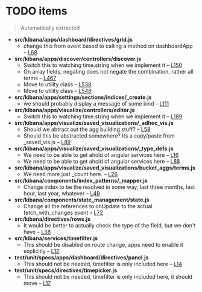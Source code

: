 # TODO items
> Automatically extracted

 - **src/kibana/apps/dashboard/directives/grid.js**
   - change this from event based to calling a method on dashboardApp – [L68](https://github.com/elasticsearch/kibana4/blob/master/src/kibana/apps/dashboard/directives/grid.js#L68)
 - **src/kibana/apps/discover/controllers/discover.js**
   - Switch this to watching time.string when we implement it – [L150](https://github.com/elasticsearch/kibana4/blob/master/src/kibana/apps/discover/controllers/discover.js#L150)
   - On array fields, negating does not negate the combination, rather all terms – [L467](https://github.com/elasticsearch/kibana4/blob/master/src/kibana/apps/discover/controllers/discover.js#L467)
   - Move to utility class – [L538](https://github.com/elasticsearch/kibana4/blob/master/src/kibana/apps/discover/controllers/discover.js#L538)
   - Move to utility class – [L548](https://github.com/elasticsearch/kibana4/blob/master/src/kibana/apps/discover/controllers/discover.js#L548)
 - **src/kibana/apps/settings/sections/indices/_create.js**
   - we should probably display a message of some kind – [L111](https://github.com/elasticsearch/kibana4/blob/master/src/kibana/apps/settings/sections/indices/_create.js#L111)
 - **src/kibana/apps/visualize/controllers/editor.js**
   - Switch this to watching time.string when we implement it – [L189](https://github.com/elasticsearch/kibana4/blob/master/src/kibana/apps/visualize/controllers/editor.js#L189)
 - **src/kibana/apps/visualize/saved_visualizations/_adhoc_vis.js**
   - Should we abtract out the agg building stuff? – [L58](https://github.com/elasticsearch/kibana4/blob/master/src/kibana/apps/visualize/saved_visualizations/_adhoc_vis.js#L58)
   - Should this be abstracted somewhere? Its a copy/paste from _saved_vis.js – [L89](https://github.com/elasticsearch/kibana4/blob/master/src/kibana/apps/visualize/saved_visualizations/_adhoc_vis.js#L89)
 - **src/kibana/apps/visualize/saved_visualizations/_type_defs.js**
   - We need to be able to get ahold of angular services here – [L16](https://github.com/elasticsearch/kibana4/blob/master/src/kibana/apps/visualize/saved_visualizations/_type_defs.js#L16)
   - We need to be able to get ahold of angular services here – [L88](https://github.com/elasticsearch/kibana4/blob/master/src/kibana/apps/visualize/saved_visualizations/_type_defs.js#L88)
 - **src/kibana/apps/visualize/saved_visualizations/bucket_aggs/terms.js**
   - We need more just _count here. – [L26](https://github.com/elasticsearch/kibana4/blob/master/src/kibana/apps/visualize/saved_visualizations/bucket_aggs/terms.js#L26)
 - **src/kibana/components/index_patterns/_mapper.js**
   - Change index to be the resolved in some way, last three months, last hour, last year, whatever – [L49](https://github.com/elasticsearch/kibana4/blob/master/src/kibana/components/index_patterns/_mapper.js#L49)
 - **src/kibana/components/state_management/state.js**
   - Change all the references to onUpdate to the actual fetch_with_changes event – [L72](https://github.com/elasticsearch/kibana4/blob/master/src/kibana/components/state_management/state.js#L72)
 - **src/kibana/directives/rows.js**
   - It would be better to actually check the type of the field, but we don't have – [L38](https://github.com/elasticsearch/kibana4/blob/master/src/kibana/directives/rows.js#L38)
 - **src/kibana/services/timefilter.js**
   - This should be disabled on route change, apps need to enable it explicitly – [L12](https://github.com/elasticsearch/kibana4/blob/master/src/kibana/services/timefilter.js#L12)
 - **test/unit/specs/apps/dashboard/directives/panel.js**
   - This should not be needed, timefilter is only included here – [L14](https://github.com/elasticsearch/kibana4/blob/master/test/unit/specs/apps/dashboard/directives/panel.js#L14)
 - **test/unit/specs/directives/timepicker.js**
   - This should not be needed, timefilter is only included here, it should move – [L17](https://github.com/elasticsearch/kibana4/blob/master/test/unit/specs/directives/timepicker.js#L17)